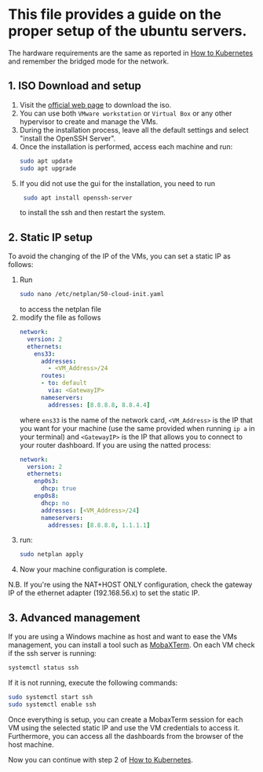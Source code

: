 # This file provides a guide on the proper setup of the ubuntu servers.
The hardware requirements are the same as reported in [How to Kubernetes](How_to_kubernetes.md) and remember the bridged mode for the network.

## 1. ISO Download and setup
1. Visit the [official web page](https://ubuntu.com/download/server) to download the iso.
2. You can use both `VMware workstation` or `Virtual Box` or any other hypervisor to create and manage the VMs.
3. During the installation process, leave all the default settings and select "install the OpenSSH Server".
4. Once the installation is performed, access each machine and run:
     ```sh
    sudo apt update
    sudo apt upgrade
    ```
5. If you did not use the gui for the installation, you need to run
   ```sh
    sudo apt install openssh-server
    ```
   to install the ssh and then restart the system.

## 2. Static IP setup
To avoid the changing of the IP of the VMs, you can set a static IP as follows:
1. Run
    ```sh
    sudo nano /etc/netplan/50-cloud-init.yaml
    ```
    to access the netplan file
2. modify the file as follows
    ```yaml
    network:
      version: 2
      ethernets:
        ens33:
          addresses:
            - <VM_Address>/24
          routes:
          - to: default
            via: <GatewayIP>
          nameservers:
            addresses: [8.8.8.8, 8.8.4.4]
    ```
    where `ens33` is the name of the network card, `<VM_Address>` is the IP that you want for your machine (use the same provided when running `ip a` in your terminal) and `<GatewayIP>` is the IP that allows you to connect to your router dashboard.
   If you are using the natted process:
    ```yaml
    network:
      version: 2
      ethernets:
        enp0s3:
          dhcp: true
        enp0s8:
          dhcp: no
          addresses: [<VM_Address>/24]
          nameservers:
            addresses: [8.8.8.8, 1.1.1.1]
    ```
4. run:
    ```sh
    sudo netplan apply
    ```
5. Now your machine configuration is complete.

N.B. If you're using the NAT+HOST ONLY configuration, check the gateway IP of the ethernet adapter (192.168.56.x) to set the static IP.

## 3. Advanced management
If you are using a Windows machine as host and want to ease the VMs management, you can install a tool such as [MobaXTerm](https://mobaxterm.mobatek.net/). 
On each VM check if the ssh server is running:
```sh
systemctl status ssh
```

If it is not running, execute the following commands:

```sh
sudo systemctl start ssh
sudo systemctl enable ssh
```

Once everything is setup, you can create a MobaxTerm session for each VM using the selected static IP and use the VM credentials to access it. Furthermore, you can access all the dashboards from the browser of the host machine.

Now you can continue with step 2 of [How to Kubernetes](How_to_kubernetes.md).
